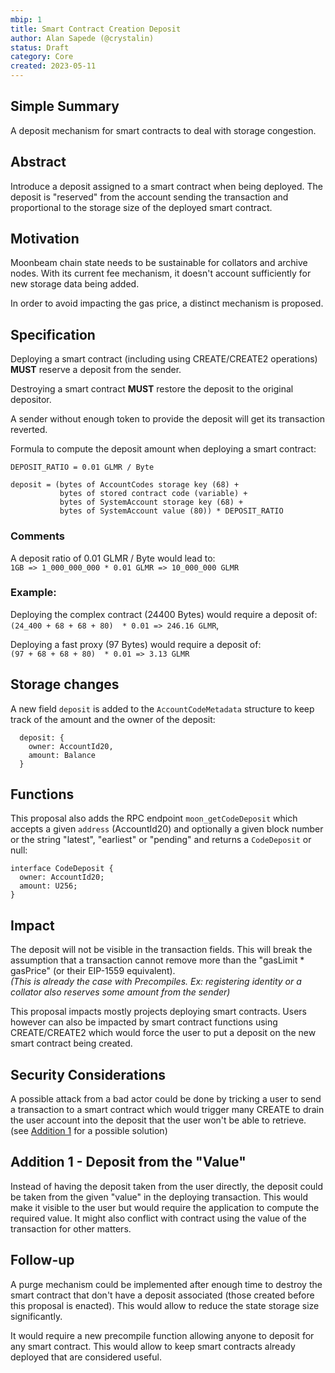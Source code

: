 ```yaml
---
mbip: 1
title: Smart Contract Creation Deposit
author: Alan Sapede (@crystalin)
status: Draft
category: Core
created: 2023-05-11
---
```


## Simple Summary
A deposit mechanism for smart contracts to deal with storage congestion. 

## Abstract

Introduce a deposit assigned to a smart contract when being deployed. The deposit is "reserved" from the account sending the transaction and proportional to the storage size of the deployed
smart contract.

## Motivation

Moonbeam chain state needs to be sustainable for collators and archive nodes. With its current
fee mechanism, it doesn't account sufficiently for new storage data being added.

In order to avoid impacting the gas price, a distinct mechanism is proposed. 

## Specification

Deploying a smart contract (including using CREATE/CREATE2 operations) **MUST** reserve a
deposit from the sender.

Destroying a smart contract **MUST** restore the deposit to the original depositor.

A sender without enough token to provide the deposit will get its transaction reverted.

Formula to compute the deposit amount when deploying a smart contract:

```
DEPOSIT_RATIO = 0.01 GLMR / Byte

deposit = (bytes of AccountCodes storage key (68) +
           bytes of stored contract code (variable) +
           bytes of SystemAccount storage key (68) +
           bytes of SystemAccount value (80)) * DEPOSIT_RATIO
```

### Comments

A deposit ratio of 0.01 GLMR / Byte would lead to:  
`1GB => 1_000_000_000 * 0.01 GLMR => 10_000_000 GLMR`

### Example:

Deploying the complex contract (24400 Bytes) would require a deposit of:  
`(24_400 + 68 + 68 + 80)  * 0.01 => 246.16 GLMR`, 

Deploying a fast proxy (97 Bytes) would require a deposit of:  
`(97 + 68 + 68 + 80)  * 0.01 => 3.13 GLMR`

## Storage changes

A new field `deposit` is added to the `AccountCodeMetadata` structure to keep track of the amount 
and the owner of the deposit:

```
  deposit: {
    owner: AccountId20,
    amount: Balance
  }
```

## Functions

This proposal also adds the RPC endpoint `moon_getCodeDeposit` which accepts a given
`address` (AccountId20) and optionally a given block number or 
the string "latest", "earliest" or "pending" and returns a `CodeDeposit` or null:

```
interface CodeDeposit {
  owner: AccountId20;
  amount: U256;
}
```


## Impact

The deposit will not be visible in the transaction fields. 
This will break the assumption that a transaction cannot remove more than 
the "gasLimit * gasPrice" (or their EIP-1559 equivalent).  
_(This is already the case with Precompiles. Ex: registering identity or a collator also reserves some amount from the sender)_


This proposal impacts mostly projects deploying smart contracts. Users however can also be impacted by smart contract functions using CREATE/CREATE2 which would force the user to put a deposit on the new smart contract being created.

## Security Considerations

A possible attack from a bad actor could be done by tricking a user to send a transaction to a smart contract which would trigger many CREATE to drain the user account into the deposit that the user won't be able to retrieve. (see [Addition 1](#addition-1-deposit-from-the-value) for a possible solution)


## Addition 1 - Deposit from the "Value"

Instead of having the deposit taken from the user directly, the deposit could be taken from the
given "value" in the deploying transaction. This would make it visible to the user but would
require the application to compute the required value. It might also conflict with contract using 
the value of the transaction for other matters.

## Follow-up

A purge mechanism could be implemented after enough time to destroy the smart contract that don't
have a deposit associated (those created before this proposal is enacted).
This would allow to reduce the state storage size significantly.

It would require a new precompile function allowing anyone to deposit for any smart contract. This
would allow to keep smart contracts already deployed that are considered useful.